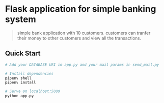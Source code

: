 # Flask application for simple banking system

> simple bank application with 10 customers. customers can tranfer their money to other customers and view all the transactions.

## Quick Start

```bash
# Add your DATABASE URI in app.py and your mail params in send_mail.py

# Install dependencies
pipenv shell
pipenv install

# Serve on localhost:5000
python app.py
```
